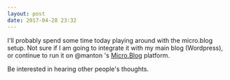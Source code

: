```yaml
---
layout: post
date: 2017-04-28 23:32
---
```

I'll probably spend some time today playing around with the micro.blog setup. Not sure if I am going to integrate it with my main blog (Wordpress), or continue to run it on @manton 's [Micro.Blog](http://micro.blog) platform. 

Be interested in hearing other people's thoughts.
